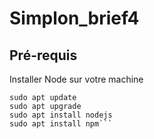 # Simplon_brief4
## Pré-requis
Installer Node sur votre machine

```node --version # pour voir si node est installé, si non exécuter les commandes suivantes
sudo apt update
sudo apt upgrade
sudo apt install nodejs
sudo apt install npm```